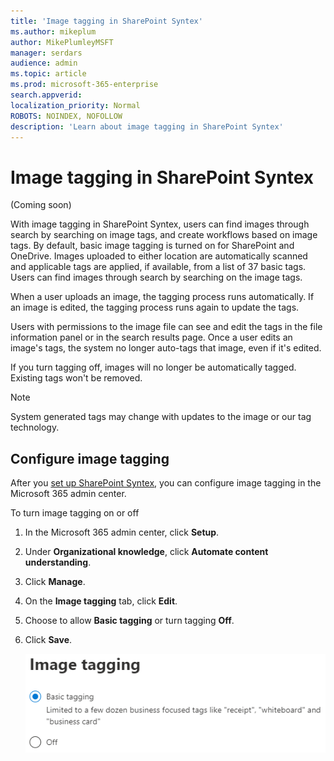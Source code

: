 ```yaml
---
title: 'Image tagging in SharePoint Syntex'
ms.author: mikeplum
author: MikePlumleyMSFT
manager: serdars
audience: admin
ms.topic: article
ms.prod: microsoft-365-enterprise
search.appverid: 
localization_priority: Normal
ROBOTS: NOINDEX, NOFOLLOW
description: 'Learn about image tagging in SharePoint Syntex'
---
```


# Image tagging in SharePoint Syntex

(Coming soon)

With image tagging in SharePoint Syntex, users can find images through search by searching on image tags, and create workflows based on image tags. By default, basic image tagging is turned on for SharePoint and OneDrive. Images uploaded to either location are automatically scanned and applicable tags are applied, if available, from a list of 37 basic tags. Users can find images through search by searching on the image tags.

When a user uploads an image, the  tagging process runs automatically. If an image is edited, the tagging process runs again to update the tags.

Users with permissions to the image file can see and edit the tags in the file information panel or in the search results page. Once a user edits an image's tags, the system no longer auto-tags that image, even if it's edited.

If you turn tagging off, images will no longer be automatically tagged. Existing tags won't be removed.

> [!NOTE]
> System generated tags may change with updates to the image or our tag technology.


## Configure image tagging

After you [set up SharePoint Syntex](set-up-content-understanding.md), you can configure image tagging in the Microsoft 365 admin center.  

To turn image tagging on or off

1. In the Microsoft 365 admin center, click **Setup**.

2. Under **Organizational knowledge**, click **Automate content understanding**.

3. Click **Manage**.

4. On the **Image tagging** tab, click **Edit**.

5. Choose to allow **Basic tagging** or turn tagging **Off**.

6. Click **Save**.

    ![Screenshot of image tagging control](../media/content-understanding/sharepoint-syntex-image-tagging-control.png)
